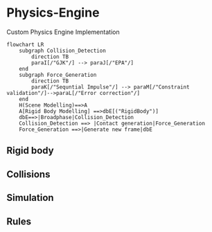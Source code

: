 # Physics-Engine
Custom Physics Engine Implementation
```mermaid
flowchart LR
    subgraph Collision_Detection
        direction TB
        paraI[/"GJK"/] --> paraJ[/"EPA"/]
    end
    subgraph Force_Generation
        direction TB
        paraK[/"Sequntial Impulse"/] --> paraM[/"Constraint validation"/]-->paraL[/"Error correction"/]
    end
    H(Scene Modelling)==>A
    A[Rigid Body Modelling] ==>dbE[("RigidBody")]
    dbE==>|Broadphase|Collision_Detection
    Collision_Detection ==> |Contact generation|Force_Generation
    Force_Generation ==>|Generate new frame|dbE

```

## Rigid body
## Collisions
## Simulation
## Rules

